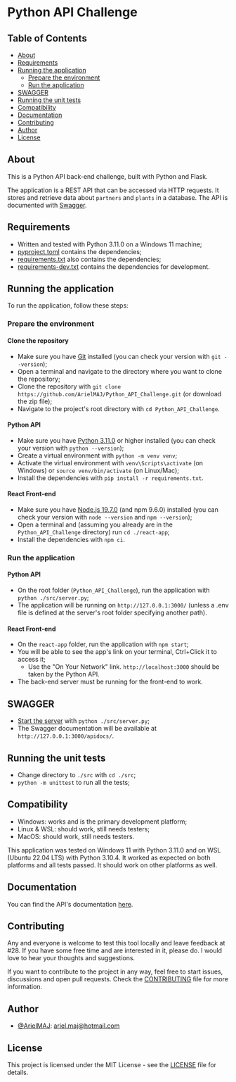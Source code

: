 # Python API Challenge

## Table of Contents

- [About](#about)
- [Requirements](#requirements)
- [Running the application](#running-the-application)
  - [Prepare the environment](#prepare-the-environment)
  - [Run the application](#run-the-application)
- [SWAGGER](#swagger)
- [Running the unit tests](#running-the-unit-tests)
- [Compatibility](#compatibility)
- [Documentation](#documentation)
- [Contributing](#contributing)
- [Author](#author)
- [License](#license)



## About

This is a Python API back-end challenge, built with Python and Flask.

The application is a REST API that can be accessed via HTTP requests. It stores and retrieve data about `partners` and `plants` in a database. The API is documented with [Swagger](#swagger).

## Requirements

- Written and tested with Python 3.11.0 on a Windows 11 machine;
- [pyproject.toml](pyproject.toml) contains the dependencies;
- [requirements.txt](requirements.txt) also contains the dependencies;
- [requirements-dev.txt](requirements-dev.txt) contains the dependencies for development.

## Running the application

To run the application, follow these steps:

### Prepare the environment

#### Clone the repository

- Make sure you have [Git](https://git-scm.com/downloads) installed (you can check your version with `git --version`);
- Open a terminal and navigate to the directory where you want to clone the repository;
- Clone the repository with `git clone https://github.com/ArielMAJ/Python_API_Challenge.git` (or download the zip file);
- Navigate to the project's root directory with `cd Python_API_Challenge`.

#### Python API

- Make sure you have [Python 3.11.0](https://www.python.org/downloads/) or higher installed (you can check your version with `python --version`);
- Create a virtual environment with `python -m venv venv`;
- Activate the virtual environment with `venv\Scripts\activate` (on Windows) or `source venv/bin/activate` (on Linux/Mac);
- Install the dependencies with `pip install -r requirements.txt`.

#### React Front-end

- Make sure you have [Node.js 19.7.0](https://nodejs.org/en/) (and npm 9.6.0) installed (you can check your version with `node --version` and `npm --version`);
- Open a terminal and (assuming you already are in the `Python_API_Challenge` directory) run  `cd ./react-app`;
- Install the dependencies with `npm ci`.

### Run the application

#### Python API
- On the root folder (`Python_API_Challenge`), run the application with `python ./src/server.py`;
- The application will be running on `http://127.0.0.1:3000/` (unless a .env file is defined at the server's root folder specifying another path).

#### React Front-end

- On the `react-app` folder, run the application with `npm start`;
- You will be able to see the app's link on your terminal, Ctrl+Click it to access it;
  - Use the "On Your Network" link. `http://localhost:3000` should be taken by the Python API.
- The back-end server must be running for the front-end to work.

## SWAGGER

- [Start the server](#running-the-application) with `python ./src/server.py`;
- The Swagger documentation will be available at `http://127.0.0.1:3000/apidocs/`.

## Running the unit tests

- Change directory to `./src` with `cd ./src`;
- `python -m unittest` to run all the tests;

## Compatibility

- Windows: works and is the primary development platform;
- Linux & WSL: should work, still needs testers;
- MacOS: should work, still needs testers.

This application was tested on Windows 11 with Python 3.11.0 and on WSL (Ubuntu 22.04 LTS) with Python 3.10.4. It worked as expected on both platforms and all tests passed. It should work on other platforms as well.

## Documentation

You can find the API's documentation [here](#swagger).

## Contributing

Any and everyone is welcome to test this tool locally and leave feedback at #28. If you have some free time and are interested in it, please do. I would love to hear your thoughts and suggestions.

If you want to contribute to the project in any way, feel free to start issues, discussions and open pull requests. Check the [CONTRIBUTING](CONTRIBUTING.md) file for more information.

## Author

- [@ArielMAJ](https://ariel.artadevs.tech/): ariel.maj@hotmail.com

## License

This project is licensed under the MIT License - see the [LICENSE](LICENSE) file for details.
